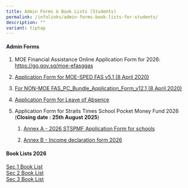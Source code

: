 ```yaml
---
title: Admin Forms & Book Lists (Students)
permalink: /infolinks/admin-forms-book-lists-for-students/
description: ""
variant: tiptap
---
```

<h4><strong>Admin Forms</strong></h4>
<ol data-tight="true" class="tight">
<li>
<p>MOE Financial Assistance Online Application Form for 2026: <a href="https://go.gov.sg/moe-efasggas" rel="noopener noreferrer nofollow" target="_blank">https://go.gov.sg/moe-efasggas</a>
</p>
</li>
<li>
<p><a href="/files/admin%20form3.pdf" rel="noopener noreferrer nofollow" target="_blank">Application Form for MOE-SPED FAS v5.1 (8 April 2020)</a>
<br>
</p>
</li>
<li>
<p><a href="/files/admin%20form4.pdf" rel="noopener noreferrer nofollow" target="_blank">For NON-MOE FAS_PC_Bundle_Application_Form_v12.1 (8 April 2020)</a>
<br>
</p>
</li>
<li>
<p><a href="/files/loaform.pdf" rel="noopener noreferrer nofollow" target="_blank">Application Form for Leave of Absence</a>
<br>
</p>
</li>
<li>
<p>Application Form for Straits Times School Pocket Money Fund 2026
<br>(<strong>Closing date : 25th August 2025</strong>)</p>
<ol data-tight="true" class="tight">
<li>
<p><a href="/files/Annex_A___2026_STSPMF_Application_Form_for_schools.pdf" rel="noopener nofollow" target="_blank">Annex A - 2026 STSPMF Application Form for schools</a>
</p>
</li>
<li>
<p><a href="/files/Annex_B___Income_declaration_form_2026.pdf" rel="noopener noreferrer nofollow" target="_blank">Annex B - Income declaration form 2026</a>
</p>
</li>
</ol>
</li>
</ol>
<h4><strong>Book Lists 2026</strong></h4>
<p><a href="/files/ZHSS_2026_Sec1.pdf" rel="noopener nofollow" target="_blank">Sec 1 Book List</a>
<br><a href="/files/ZHSS_2026_Sec2.pdf" rel="noopener nofollow" target="_blank">Sec 2 Book List</a>
<br><a href="/files/ZHSS_2026_Sec3.pdf" rel="noopener nofollow" target="_blank">Sec 3 Book List</a>
<br>
</p>
<p></p>